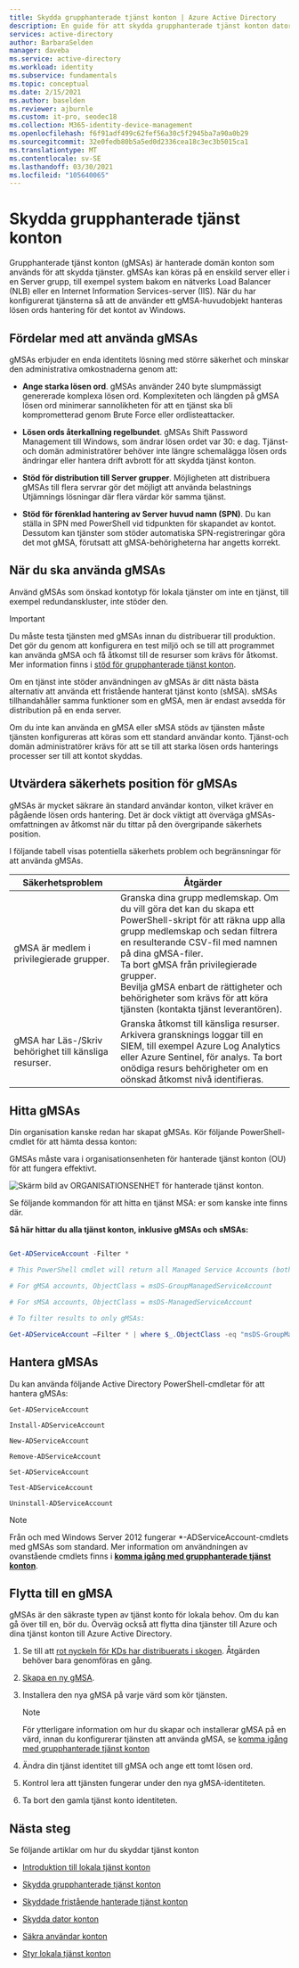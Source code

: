 ```yaml
---
title: Skydda grupphanterade tjänst konton | Azure Active Directory
description: En guide för att skydda grupphanterade tjänst konton dator konton.
services: active-directory
author: BarbaraSelden
manager: daveba
ms.service: active-directory
ms.workload: identity
ms.subservice: fundamentals
ms.topic: conceptual
ms.date: 2/15/2021
ms.author: baselden
ms.reviewer: ajburnle
ms.custom: it-pro, seodec18
ms.collection: M365-identity-device-management
ms.openlocfilehash: f6f91adf499c62fef56a30c5f2945ba7a90a0b29
ms.sourcegitcommit: 32e0fedb80b5a5ed0d2336cea18c3ec3b5015ca1
ms.translationtype: MT
ms.contentlocale: sv-SE
ms.lasthandoff: 03/30/2021
ms.locfileid: "105640065"
---
```

# <a name="securing-group-managed-service-accounts"></a>Skydda grupphanterade tjänst konton

Grupphanterade tjänst konton (gMSAs) är hanterade domän konton som används för att skydda tjänster. gMSAs kan köras på en enskild server eller i en Server grupp, till exempel system bakom en nätverks Load Balancer (NLB) eller en Internet Information Services-server (IIS). När du har konfigurerat tjänsterna så att de använder ett gMSA-huvudobjekt hanteras lösen ords hantering för det kontot av Windows.

## <a name="benefits-of-using-gmsas"></a>Fördelar med att använda gMSAs

gMSAs erbjuder en enda identitets lösning med större säkerhet och minskar den administrativa omkostnaderna genom att:

* **Ange starka lösen ord**. gMSAs använder 240 byte slumpmässigt genererade komplexa lösen ord. Komplexiteten och längden på gMSA lösen ord minimerar sannolikheten för att en tjänst ska bli komprometterad genom Brute Force eller ordlisteattacker.

* **Lösen ords återkallning regelbundet**. gMSAs Shift Password Management till Windows, som ändrar lösen ordet var 30: e dag. Tjänst-och domän administratörer behöver inte längre schemalägga lösen ords ändringar eller hantera drift avbrott för att skydda tjänst konton. 

* **Stöd för distribution till Server grupper**. Möjligheten att distribuera gMSAs till flera servrar gör det möjligt att använda belastnings Utjämnings lösningar där flera värdar kör samma tjänst. 

* **Stöd för förenklad hantering av Server huvud namn (SPN)**. Du kan ställa in SPN med PowerShell vid tidpunkten för skapandet av kontot. Dessutom kan tjänster som stöder automatiska SPN-registreringar göra det mot gMSA, förutsatt att gMSA-behörigheterna har angetts korrekt. 

## <a name="when-to-use-gmsas"></a>När du ska använda gMSAs

Använd gMSAs som önskad kontotyp för lokala tjänster om inte en tjänst, till exempel redundanskluster, inte stöder den.

> [!IMPORTANT]
> Du måste testa tjänsten med gMSAs innan du distribuerar till produktion. Det gör du genom att konfigurera en test miljö och se till att programmet kan använda gMSA och få åtkomst till de resurser som krävs för åtkomst. Mer information finns i [stöd för grupphanterade tjänst konton](/system-center/scom/support-group-managed-service-accounts).


Om en tjänst inte stöder användningen av gMSAs är ditt nästa bästa alternativ att använda ett fristående hanterat tjänst konto (sMSA). sMSAs tillhandahåller samma funktioner som en gMSA, men är endast avsedda för distribution på en enda server.

Om du inte kan använda en gMSA eller sMSA stöds av tjänsten måste tjänsten konfigureras att köras som ett standard användar konto. Tjänst-och domän administratörer krävs för att se till att starka lösen ords hanterings processer ser till att kontot skyddas.

## <a name="assess-the-security-posture-of-gmsas"></a>Utvärdera säkerhets position för gMSAs

gMSAs är mycket säkrare än standard användar konton, vilket kräver en pågående lösen ords hantering. Det är dock viktigt att överväga gMSAs-omfattningen av åtkomst när du tittar på den övergripande säkerhets position.

I följande tabell visas potentiella säkerhets problem och begränsningar för att använda gMSAs.

| Säkerhetsproblem| Åtgärder |
| - | - |
| gMSA är medlem i privilegierade grupper. | Granska dina grupp medlemskap. Om du vill göra det kan du skapa ett PowerShell-skript för att räkna upp alla grupp medlemskap och sedan filtrera en resulterande CSV-fil med namnen på dina gMSA-filer. <br>Ta bort gMSA från privilegierade grupper.<br> Bevilja gMSA enbart de rättigheter och behörigheter som krävs för att köra tjänsten (kontakta tjänst leverantören). 
| gMSA har Läs-/Skriv behörighet till känsliga resurser. | Granska åtkomst till känsliga resurser. Arkivera gransknings loggar till en SIEM, till exempel Azure Log Analytics eller Azure Sentinel, för analys. Ta bort onödiga resurs behörigheter om en oönskad åtkomst nivå identifieras. |


## <a name="find-gmsas"></a>Hitta gMSAs

Din organisation kanske redan har skapat gMSAs. Kör följande PowerShell-cmdlet för att hämta dessa konton:

GMSAs måste vara i organisationsenheten för hanterade tjänst konton (OU) för att fungera effektivt.

  
![Skärm bild av ORGANISATIONSENHET för hanterade tjänst konton.](./media/securing-service-accounts/secure-gmsa-image-1.png)

Se följande kommandon för att hitta en tjänst MSA: er som kanske inte finns där.

**Så här hittar du alla tjänst konton, inklusive gMSAs och sMSAs:**


```powershell

Get-ADServiceAccount -Filter *

# This PowerShell cmdlet will return all Managed Service Accounts (both gMSAs and sMSAs). An administrator can differentiate between the two by examining the ObjectClass attribute on returned accounts.

# For gMSA accounts, ObjectClass = msDS-GroupManagedServiceAccount

# For sMSA accounts, ObjectClass = msDS-ManagedServiceAccount

# To filter results to only gMSAs:

Get-ADServiceAccount –Filter * | where $_.ObjectClass -eq "msDS-GroupManagedServiceAccount"}
```

## <a name="manage-gmsas"></a>Hantera gMSAs

Du kan använda följande Active Directory PowerShell-cmdletar för att hantera gMSAs:

`Get-ADServiceAccount`

`Install-ADServiceAccount`

`New-ADServiceAccount`

`Remove-ADServiceAccount`

`Set-ADServiceAccount`

`Test-ADServiceAccount`

`Uninstall-ADServiceAccount`

> [!NOTE]
> Från och med Windows Server 2012 fungerar *-ADServiceAccount-cmdlets med gMSAs som standard. Mer information om användningen av ovanstående cmdlets finns i [**komma igång med grupphanterade tjänst konton**](/windows-server/security/group-managed-service-accounts/getting-started-with-group-managed-service-accounts).

## <a name="move-to-a-gmsa"></a>Flytta till en gMSA
gMSAs är den säkraste typen av tjänst konto för lokala behov. Om du kan gå över till en, bör du. Överväg också att flytta dina tjänster till Azure och dina tjänst konton till Azure Active Directory.

1.  Se till att [rot nyckeln för KDs har distribuerats i skogen](/windows-server/security/group-managed-service-accounts/create-the-key-distribution-services-kds-root-key). Åtgärden behöver bara genomföras en gång.

2. [Skapa en ny gMSA](/windows-server/security/group-managed-service-accounts/getting-started-with-group-managed-service-accounts).

3. Installera den nya gMSA på varje värd som kör tjänsten.
   > [!NOTE] 
   > För ytterligare information om hur du skapar och installerar gMSA på en värd, innan du konfigurerar tjänsten att använda gMSA, se [komma igång med grupphanterade tjänst konton](/previous-versions/windows/it-pro/windows-server-2012-R2-and-2012/jj128431(v=ws.11))

 
4. Ändra din tjänst identitet till gMSA och ange ett tomt lösen ord.

5. Kontrol lera att tjänsten fungerar under den nya gMSA-identiteten.

6. Ta bort den gamla tjänst konto identiteten.

 

## <a name="next-steps"></a>Nästa steg
Se följande artiklar om hur du skyddar tjänst konton

* [Introduktion till lokala tjänst konton](service-accounts-on-premises.md)

* [Skydda grupphanterade tjänst konton](service-accounts-group-managed.md)

* [Skyddade fristående hanterade tjänst konton](service-accounts-standalone-managed.md)

* [Skydda dator konton](service-accounts-computer.md)

* [Säkra användar konton](service-accounts-user-on-premises.md)

* [Styr lokala tjänst konton](service-accounts-govern-on-premises.md)